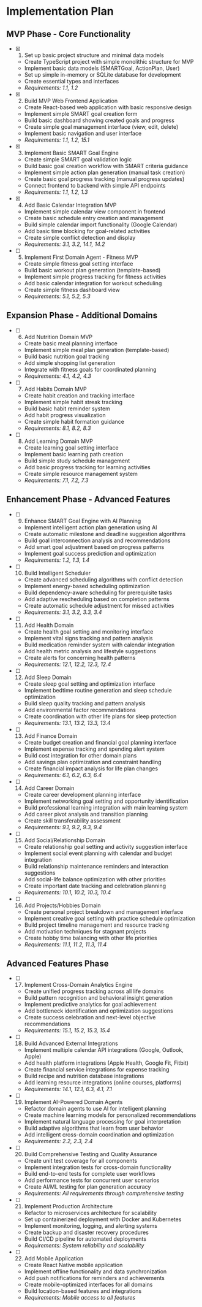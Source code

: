 # Implementation Plan

## MVP Phase - Core Functionality

- [x] 1. Set up basic project structure and minimal data models





  - Create TypeScript project with simple monolithic structure for MVP
  - Implement basic data models (SMARTGoal, ActionPlan, User)
  - Set up simple in-memory or SQLite database for development
  - Create essential types and interfaces
  - _Requirements: 1.1, 1.2_

- [x] 2. Build MVP Web Frontend Application








  - Create React-based web application with basic responsive design
  - Implement simple SMART goal creation form
  - Build basic dashboard showing created goals and progress
  - Create simple goal management interface (view, edit, delete)
  - Implement basic navigation and user interface
  - _Requirements: 1.1, 1.2, 15.1_

- [x] 3. Implement Basic SMART Goal Engine





  - Create simple SMART goal validation logic
  - Build basic goal creation workflow with SMART criteria guidance
  - Implement simple action plan generation (manual task creation)
  - Create basic goal progress tracking (manual progress updates)
  - Connect frontend to backend with simple API endpoints
  - _Requirements: 1.1, 1.2, 1.3_

- [x] 4. Add Basic Calendar Integration MVP





  - Implement simple calendar view component in frontend
  - Create basic schedule entry creation and management
  - Build simple calendar import functionality (Google Calendar)
  - Add basic time blocking for goal-related activities
  - Create simple conflict detection and display
  - _Requirements: 3.1, 3.2, 14.1, 14.2_

- [ ] 5. Implement First Domain Agent - Fitness MVP
  - Create simple fitness goal setting interface
  - Build basic workout plan generation (template-based)
  - Implement simple progress tracking for fitness activities
  - Add basic calendar integration for workout scheduling
  - Create simple fitness dashboard view
  - _Requirements: 5.1, 5.2, 5.3_

## Expansion Phase - Additional Domains

- [ ] 6. Add Nutrition Domain MVP
  - Create basic meal planning interface
  - Implement simple meal plan generation (template-based)
  - Build basic nutrition goal tracking
  - Add simple shopping list generation
  - Integrate with fitness goals for coordinated planning
  - _Requirements: 4.1, 4.2, 4.3_

- [ ] 7. Add Habits Domain MVP
  - Create habit creation and tracking interface
  - Implement simple habit streak tracking
  - Build basic habit reminder system
  - Add habit progress visualization
  - Create simple habit formation guidance
  - _Requirements: 8.1, 8.2, 8.3_

- [ ] 8. Add Learning Domain MVP
  - Create learning goal setting interface
  - Implement basic learning path creation
  - Build simple study schedule management
  - Add basic progress tracking for learning activities
  - Create simple resource management system
  - _Requirements: 7.1, 7.2, 7.3_

## Enhancement Phase - Advanced Features

- [ ] 9. Enhance SMART Goal Engine with AI Planning
  - Implement intelligent action plan generation using AI
  - Create automatic milestone and deadline suggestion algorithms
  - Build goal interconnection analysis and recommendations
  - Add smart goal adjustment based on progress patterns
  - Implement goal success prediction and optimization
  - _Requirements: 1.2, 1.3, 1.4_

- [ ] 10. Build Intelligent Scheduler
  - Create advanced scheduling algorithms with conflict detection
  - Implement energy-based scheduling optimization
  - Build dependency-aware scheduling for prerequisite tasks
  - Add adaptive rescheduling based on completion patterns
  - Create automatic schedule adjustment for missed activities
  - _Requirements: 3.1, 3.2, 3.3, 3.4_

- [ ] 11. Add Health Domain
  - Create health goal setting and monitoring interface
  - Implement vital signs tracking and pattern analysis
  - Build medication reminder system with calendar integration
  - Add health metric analysis and lifestyle suggestions
  - Create alerts for concerning health patterns
  - _Requirements: 12.1, 12.2, 12.3, 12.4_

- [ ] 12. Add Sleep Domain
  - Create sleep goal setting and optimization interface
  - Implement bedtime routine generation and sleep schedule optimization
  - Build sleep quality tracking and pattern analysis
  - Add environmental factor recommendations
  - Create coordination with other life plans for sleep protection
  - _Requirements: 13.1, 13.2, 13.3, 13.4_

- [ ] 13. Add Finance Domain
  - Create budget creation and financial goal planning interface
  - Implement expense tracking and spending alert system
  - Build cost integration for other domain plans
  - Add savings plan optimization and constraint handling
  - Create financial impact analysis for life plan changes
  - _Requirements: 6.1, 6.2, 6.3, 6.4_

- [ ] 14. Add Career Domain
  - Create career development planning interface
  - Implement networking goal setting and opportunity identification
  - Build professional learning integration with main learning system
  - Add career pivot analysis and transition planning
  - Create skill transferability assessment
  - _Requirements: 9.1, 9.2, 9.3, 9.4_

- [ ] 15. Add Social/Relationship Domain
  - Create relationship goal setting and activity suggestion interface
  - Implement social event planning with calendar and budget integration
  - Build relationship maintenance reminders and interaction suggestions
  - Add social-life balance optimization with other priorities
  - Create important date tracking and celebration planning
  - _Requirements: 10.1, 10.2, 10.3, 10.4_

- [ ] 16. Add Projects/Hobbies Domain
  - Create personal project breakdown and management interface
  - Implement creative goal setting with practice schedule optimization
  - Build project timeline management and resource tracking
  - Add motivation techniques for stagnant projects
  - Create hobby time balancing with other life priorities
  - _Requirements: 11.1, 11.2, 11.3, 11.4_

## Advanced Features Phase

- [ ] 17. Implement Cross-Domain Analytics Engine
  - Create unified progress tracking across all life domains
  - Build pattern recognition and behavioral insight generation
  - Implement predictive analytics for goal achievement
  - Add bottleneck identification and optimization suggestions
  - Create success celebration and next-level objective recommendations
  - _Requirements: 15.1, 15.2, 15.3, 15.4_

- [ ] 18. Build Advanced External Integrations
  - Implement multiple calendar API integrations (Google, Outlook, Apple)
  - Add health platform integrations (Apple Health, Google Fit, Fitbit)
  - Create financial service integrations for expense tracking
  - Build recipe and nutrition database integrations
  - Add learning resource integrations (online courses, platforms)
  - _Requirements: 14.1, 12.1, 6.3, 4.1, 7.1_

- [ ] 19. Implement AI-Powered Domain Agents
  - Refactor domain agents to use AI for intelligent planning
  - Create machine learning models for personalized recommendations
  - Implement natural language processing for goal interpretation
  - Build adaptive algorithms that learn from user behavior
  - Add intelligent cross-domain coordination and optimization
  - _Requirements: 2.2, 2.3, 2.4_

- [ ] 20. Build Comprehensive Testing and Quality Assurance
  - Create unit test coverage for all components
  - Implement integration tests for cross-domain functionality
  - Build end-to-end tests for complete user workflows
  - Add performance tests for concurrent user scenarios
  - Create AI/ML testing for plan generation accuracy
  - _Requirements: All requirements through comprehensive testing_

- [ ] 21. Implement Production Architecture
  - Refactor to microservices architecture for scalability
  - Set up containerized deployment with Docker and Kubernetes
  - Implement monitoring, logging, and alerting systems
  - Create backup and disaster recovery procedures
  - Build CI/CD pipeline for automated deployments
  - _Requirements: System reliability and scalability_

- [ ] 22. Add Mobile Application
  - Create React Native mobile application
  - Implement offline functionality and data synchronization
  - Add push notifications for reminders and achievements
  - Create mobile-optimized interfaces for all domains
  - Build location-based features and integrations
  - _Requirements: Mobile access to all features_